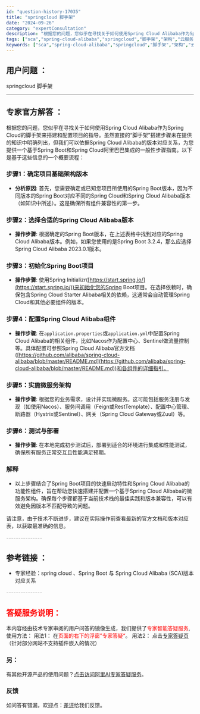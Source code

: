 ```yaml
---
id: "question-history-17035"
title: "springcloud 脚手架"
date: "2024-09-26"
category: "expertConsultation"
description: "根据您的问题，您似乎在寻找关于如何使用Spring Cloud Alibaba作为Spring Cloud的脚手架来搭建和配置项目的指导。虽然直接的“脚手架”搭建步骤未在提供的知识中明确列出，但我们可以依据Spring Cloud Alibaba的版本对应关系，为您提供一个基于Spring Boot"
tags: ["sca","spring-cloud-alibaba","springcloud","脚手架","架构","云服务","分布式"]
keywords: ["sca","spring-cloud-alibaba","springcloud","脚手架","架构","云服务","分布式"]
---
```


## 用户问题 ： 
 springcloud 脚手架  

---------------
## 专家官方解答 ：

根据您的问题，您似乎在寻找关于如何使用Spring Cloud Alibaba作为Spring Cloud的脚手架来搭建和配置项目的指导。虽然直接的“脚手架”搭建步骤未在提供的知识中明确列出，但我们可以依据Spring Cloud Alibaba的版本对应关系，为您提供一个基于Spring Boot和Spring Cloud阿里巴巴集成的一般性步骤指南。以下是基于这些信息的一个概要流程：

### 步骤1：确定项目基础架构版本
- **分析原因**: 首先，您需要确定或已知您项目所使用的Spring Boot版本，因为不同版本的Spring Boot对应不同的Spring Cloud和Spring Cloud Alibaba版本（如知识中所述）。这是确保所有组件兼容性的第一步。

### 步骤2：选择合适的Spring Cloud Alibaba版本
- **操作步骤**: 根据确定的Spring Boot版本，在上述表格中找到对应的Spring Cloud Alibaba版本。例如，如果您使用的是Spring Boot 3.2.4，那么应选择Spring Cloud Alibaba 2023.0.1版本。

### 步骤3：初始化Spring Boot项目
- **操作步骤**: 使用Spring Initializr([https://start.spring.io/](https://start.spring.io/))来初始化您的Spring Boot项目。在选择依赖时，确保包含Spring Cloud Starter Alibaba相关的依赖，这通常会自动管理Spring Cloud和其他必要组件的版本。

### 步骤4：配置Spring Cloud Alibaba组件
- **操作步骤**: 在`application.properties`或`application.yml`中配置Spring Cloud Alibaba的相关组件，比如Nacos作为配置中心、Sentinel做流量控制等。具体配置可参照Spring Cloud Alibaba官方文档([https://github.com/alibaba/spring-cloud-alibaba/blob/master/README.md](https://github.com/alibaba/spring-cloud-alibaba/blob/master/README.md))和各组件的详细指引。

### 步骤5：实施微服务架构
- **操作步骤**: 根据您的业务需求，设计并实现微服务。这可能包括服务注册与发现（如使用Nacos）、服务间调用（Feign或RestTemplate）、配置中心管理、断路器（Hystrix或Sentinel）、网关（Spring Cloud Gateway或Zuul）等。

### 步骤6：测试与部署
- **操作步骤**: 在本地完成初步测试后，部署到适合的环境进行集成和性能测试，确保所有服务正常交互且性能满足预期。

### 解释
- 以上步骤结合了Spring Boot项目的快速启动特性和Spring Cloud Alibaba的功能性组件，旨在帮助您快速搭建并配置一个基于Spring Cloud Alibaba的微服务架构。确保每个步骤都基于当前技术栈的最佳实践和版本兼容性，可以有效避免因版本不匹配导致的问题。

请注意，由于技术不断进步，建议在实际操作前查看最新的官方文档和版本对应表，以获取最准确的信息。


<font color="#949494">---------------</font> 


## 参考链接 ：

* 专家经验：spring cloud 、Spring Boot 与 Spring Cloud Alibaba (SCA)版本对应关系 


 <font color="#949494">---------------</font> 
 


## <font color="#FF0000">答疑服务说明：</font> 

本内容经由技术专家审阅的用户问答的镜像生成，我们提供了<font color="#FF0000">专家智能答疑服务</font>,使用方法：
用法1： 在<font color="#FF0000">页面的右下的浮窗”专家答疑“</font>。
用法2： 点击[专家答疑页](https://answer.opensource.alibaba.com/docs/intro)（针对部分网站不支持插件嵌入的情况）
### 另：


有其他开源产品的使用问题？[点击访问阿里AI专家答疑服务](https://answer.opensource.alibaba.com/docs/intro)。
### 反馈
如问答有错漏，欢迎点：[差评](https://ai.nacos.io/user/feedbackByEnhancerGradePOJOID?enhancerGradePOJOId=17070)给我们反馈。
